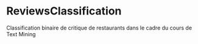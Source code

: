 # ReviewsClassification
Classification binaire de critique de restaurants dans le cadre du cours de Text Mining
